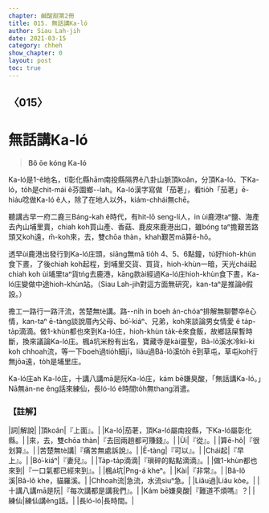 ```yaml
---
chapter: 鹹酸甜第2冊
title: 015. 無話講Ka-ló
author: Siau Lah-jih
date: 2021-03-15
category: chheh
show_chapter: 0
layout: post
toc: true
---
```


## 〈015〉
# 無話講Ka-ló
> **Bô ōe kóng Ka-ló**

Ka-ló是1-ê地名，tī彰化縣hām南投縣隔界ê八卦山脈頂koân，分頂Ka-ló、下Ka-ló，to̍h是chit-mái ê芬園鄉--lah。Ka-ló漢字寫做「茄荖」，看tio̍h「茄荖」ē-hiáu唸做Ka-ló ê人，除了在地人以外，kiám-chhái無chē。

聽講古早一府二鹿三Báng-kah ê時代，有hit-lō seng-lí人，in ùi鹿港taⁿ鹽、海產去內山埔里賣，chiah koh買山產、香菇、鹿皮來鹿港出口，雖bóng taⁿ擔艱苦路頭又koh遠，m̄-koh來，去，雙chōa thàn，khah艱苦mā算ē-hô。

透早ùi鹿港出發行到Ka-ló庄頭，siāng無mā tio̍h 4、5、6點鐘，tú好hioh-khùn食下晝，了後chiah koh起程，到埔里交貨、買貨，hioh-khùn一暗，天光chái起chiah koh ùi埔里taⁿ貨tńg去鹿港，kāng款ài經過Ka-ló庄hioh-khùn食下晝，Ka-ló庄變做中途hioh-khùn站。（Siau Lah-jih對這方面無研究，kan-taⁿ是推論ê假設。）

擔工一路行一路汗流，苦楚無tè講。路--ni̍h in boeh án-chóaⁿ排解無聊鬱卒ê心情，kan-taⁿ ē-tàng談說厝內父母、bó͘-kiáⁿ、兄弟，koh來談論男女情愛 ê ta̍p-ta̍p滴滴。做1-khùn都也來到Ka-ló庄，hioh-khùn ta̍k-ê來食飯，故鄉話屎暫時斷，換來議論Ka-ló庄。楓á坑米粉有出名，寶藏寺是kài靈聖，Bâ-lô溪水冷ki-ki koh chhoah流，等一下boeh過tio̍h細jī，liâu過Bâ-lô溪to̍h ē到草屯，草屯koh行無jōa遠，to̍h是埔里庄。

Ka-ló庄ah Ka-ló庄，十講八講mā是阮Ka-ló庄，kám bē嫌臭酸，「無話講Ka-ló。」Nā無án-ne êng話來練仙，長ló-ló ê時間to̍h無thang消遣。

### 【註解】

|詞|解說|
|頂koân|『上面』。|
|Ka-ló|茄荖，頂Ka-ló屬南投縣，下Ka-ló屬彰化縣。|
|來，去，雙chōa thàn|『去回兩趟都可賺錢』。|
|Ùi|『從』。|
|算ē-hô|『很划算』。|
|苦楚無tè講|『痛苦無處訴說』。|
|Ē-tàng|『可以』。|
|Chái起|『早上』。|
|Bó͘-kiáⁿ|『妻兒』。|
|Ta̍p-ta̍p滴滴|『瑣碎的點點滴滴』。|
|做1-khùn都也來到|『一口氣都已經來到』。|
|楓á坑|Png-á kheⁿ。|
|Kài|『非常』。|
|Bâ-lô溪|Bâ-lô khe，貓羅溪。|
|Chhoah流|急流，水流siuⁿ急。|
|Liâu過|Liâu kòe。|
|十講八講mā是阮|『每次講都是講我們』。|
|Kám bē嫌臭酸|『難道不煩嗎』？|
|練仙|練仙講êng話。|
|長ló-ló|長時間。|
